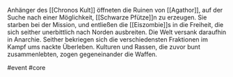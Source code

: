 Anhänger des [[Chronos Kult]] öffneten die Ruinen von [[Agathor]], auf der Suche nach einer Möglichkeit, [[Schwarze Pfütze]]n zu erzeugen.
Sie starben bei der Mission, und entließen die [[Eiszombie]]s in die Freiheit, die sich seither unerbittlich nach Norden ausbreiten.
Die Welt versank daraufhin in Anarchie. Seither bekriegen sich die verschiedensten Fraktionen im Kampf ums nackte Überleben. Kulturen und Rassen, die zuvor bunt zusammenlebten, zogen gegeneinander die Waffen.

#event #core 
